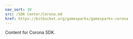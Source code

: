 ```yaml
---
nav_sort: 10
src: /SDK Center/Corona.md
href: https://bitbucket.org/gamesparks/gamesparks-corona
---
```



Content for Corona SDK.
